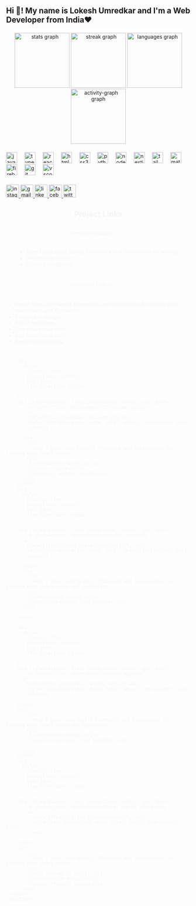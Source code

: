 <h2 align="left">Hi 👋! My name is Lokesh Umredkar and I'm a Web Developer from India❤️</h2>

###

<div align="center">
  <img src="https://github-readme-stats.vercel.app/api?username=Lokesh9307&hide_title=false&hide_rank=true&show_icons=true&include_all_commits=true&count_private=true&disable_animations=false&theme=dracula&locale=en&hide_border=false" height="150" alt="stats graph"  />
  <img src="https://streak-stats.demolab.com?user=Lokesh9307&locale=en&mode=daily&theme=dracula&hide_border=false&border_radius=5" height="150" alt="streak graph"  />
  <img src="https://github-readme-stats.vercel.app/api/top-langs?username=Lokesh9307&locale=en&hide_title=false&layout=compact&card_width=320&langs_count=5&theme=dracula&hide_border=false" height="150" alt="languages graph"  />
  <img src="https://github-readme-activity-graph.vercel.app/graph?username=Lokesh9307&theme=dracula&radius=1&area=true" height="150"  alt="activity-graph graph"  />
</div>

###

<div align="left">
  <img src="https://cdn.jsdelivr.net/gh/devicons/devicon/icons/javascript/javascript-original.svg" height="30" alt="javascript logo"  />
  <img width="12" />
  <img src="https://cdn.jsdelivr.net/gh/devicons/devicon/icons/typescript/typescript-original.svg" height="30" alt="typescript logo"  />
  <img width="12" />
  <img src="https://cdn.jsdelivr.net/gh/devicons/devicon/icons/react/react-original.svg" height="30" alt="react logo"  />
  <img width="12" />
  <img src="https://cdn.jsdelivr.net/gh/devicons/devicon/icons/html5/html5-original.svg" height="30" alt="html5 logo"  />
  <img width="12" />
  <img src="https://cdn.jsdelivr.net/gh/devicons/devicon/icons/css3/css3-original.svg" height="30" alt="css3 logo"  />
  <img width="12" />
  <img src="https://cdn.jsdelivr.net/gh/devicons/devicon/icons/python/python-original.svg" height="30" alt="python logo"  />
  <img width="12" />
  <img src="https://cdn.jsdelivr.net/gh/devicons/devicon/icons/nodejs/nodejs-original.svg" height="30" alt="nodejs logo"  />
  <img width="12" />
  <img src="https://cdn.jsdelivr.net/gh/devicons/devicon/icons/nextjs/nextjs-original.svg" height="30" alt="nextjs logo"  />
  <img width="12" />
  <img src="https://cdn.jsdelivr.net/gh/devicons/devicon/icons/tailwindcss/tailwindcss-original-wordmark.svg" height="30" alt="tailwindcss logo"  />
  <img width="12" />
  <img src="https://cdn.jsdelivr.net/gh/devicons/devicon/icons/materialui/materialui-original.svg" height="30" alt="materialui logo"  />
  <img width="12" />
  <img src="https://cdn.jsdelivr.net/gh/devicons/devicon/icons/firebase/firebase-plain.svg" height="30" alt="firebase logo"  />
  <img width="12" />
  <img src="https://cdn.jsdelivr.net/gh/devicons/devicon/icons/git/git-original.svg" height="30" alt="git logo"  />
  <img width="12" />
  <img src="https://cdn.jsdelivr.net/gh/devicons/devicon/icons/vscode/vscode-original.svg" height="30" alt="vscode logo"  />
</div>

###

<div align="left">
  <a href="https://www.instagram.com/itz_lokesh_02/?hl=bg" target="_blank">
    <img src="https://img.shields.io/static/v1?message=Instagram&logo=instagram&label=&color=E4405F&logoColor=white&labelColor=&style=for-the-badge" height="35" alt="instagram logo"  />
  </a>
  <a href="lokeshumredkar2003@gmail.com" target="_blank">
    <img src="https://img.shields.io/static/v1?message=Gmail&logo=gmail&label=&color=D14836&logoColor=white&labelColor=&style=for-the-badge" height="35" alt="gmail logo"  />
  </a>
  <a href="https://www.linkedin.com/in/lokesh-umredkar-2a0961243/?trk=people-guest_people_search-card&originalSubdomain=in" target="_blank">
    <img src="https://img.shields.io/static/v1?message=LinkedIn&logo=linkedin&label=&color=0077B5&logoColor=white&labelColor=&style=for-the-badge" height="35" alt="linkedin logo"  />
  </a>
  <a href="https://www.facebook.com/lokesh.umredkar.967/" target="_blank">
    <img src="https://img.shields.io/static/v1?message=Facebook&logo=facebook&label=&color=1877F2&logoColor=white&labelColor=&style=for-the-badge" height="35" alt="facebook logo"  />
  </a>
  <img src="https://img.shields.io/static/v1?message=Twitter&logo=twitter&label=&color=1DA1F2&logoColor=white&labelColor=&style=for-the-badge" height="35" alt="twitter logo"  />
</div>

###
<section>
      <h1 style="color: whitesmoke; text-align: center">Project Links</h1>
      <div
        style="
          color: whitesmoke;
          display: flex;
          flex-wrap: wrap;
          place-items: center;
          justify-content: center;
          gap: 10px;
        "
      >
        <div
          style="
            display: flex;
            place-items: center;
            gap: 5px;
            flex-direction: column;
          "
        >
          <div style="display: flex; place-items: center; gap: 8px">
            <p style="color: whitesmoke">Portfolio website:</p>
            <a
              href="https://lokeshumredkar.vercel.app/"
              style="text-decoration: none; color: white; font-weight: bold"
              >Link</a
            >
          </div>
          <ul>
            <li>
              Here I have used Nextjs framework and Tailwindcss for styling.
            </li>
            <li>Responsive design.</li>
            <li>Chatbot integrated.</li>
          </ul>
        </div>
        <div
          style="
            display: flex;
            place-items: center;
            gap: 10px;
            flex-direction: column;
          "
        >
        <div style="display: flex; place-items: center; gap: 8px">
        <p style="color: whitesmoke">Developer Helper:</p>
          <a
            href="https://developer-helper.vercel.app/"
            style="text-decoration: none; color: white; font-weight: bold"
            >Link</a
          >
        </div>
          <ul>
            <li>
              Here I have used Nextjs framework and Tailwindcss for styling with react-icons and Typescript.
            </li>
            <li>Responsive design.</li>
            <li>Full of resources.</li>
            <li>Can create new links.</li>
            <li>Add favorites to cart.</li>
            <li>Search functionality.</li>
          </ul>
        </div>


        <div
          style="
            display: flex;
            place-items: center;
            gap: 10px;
            flex-direction: column;
          "
        >
        <div style="display: flex; place-items: center; gap: 8px">
            <p style="color: whitesmoke">To-Do web app</p>
            <a
            href="https://todoapp-lokii.netlify.app/"
            style="text-decoration: none; color: white; font-weight: bold"
            >Link</a
          >
          <ul>
            <li>
              Here I have used Reactjs framework and Tailwindcss for styling with react-icons.
            </li>
            <li>Responsive design.</li>
            <li>User Friendly</li>
            <li>Create, Update, Delete</li>
          </ul>
        </div>
        <div
          style="
            display: flex;
            place-items: center;
            gap: 10px;
            flex-direction: column;
          "
        >
        <div style="display: flex; place-items: center; gap: 8px">
            <p style="color: whitesmoke">Youtube Clone</p>
          <a
            href="https://beast-media-lokesh.netlify.app/"
            style="text-decoration: none; color: white; font-weight: bold"
            >Link</a
          >
          </div>
          <ul>
            <li>
              Here I have used Reactjs framework and Tailwindcss for styling with react-icons and Javascript.
            </li>
            <li>Responsive design.</li>
            <li>Api integration from RapidApi.</li>
          </ul>

        </div>

        <div
          style="
            display: flex;
            place-items: center;
            gap: 10px;
            flex-direction: column;
          "
        >
        <div style="display: flex; place-items: center; gap: 8px">
            <p style="color: whitesmoke">Fitness App</p>
          <a
            href="https://stayfit-n-strong.netlify.app/"
            style="text-decoration: none; color: white; font-weight: bold"
            >Link</a
          >
        </div>
        <ul>
            <li>
              Here I have used Nextjs framework and Tailwindcss for styling with react-icons and Typescript.
            </li>
            <li>Responsive design.</li>
            <li>Api integration from RapidApi.</li>
 
          </ul>
        </div>
        <div
          style="
            display: flex;
            place-items: center;
            gap: 10px;
            flex-direction: column;
          "
        >
        <div style="display: flex; place-items: center; gap: 8px">
            <p style="color: whitesmoke">Travel App UI design</p>
            <a
              href="https://hilink-travelapp.netlify.app/"
              style="text-decoration: none; color: white; font-weight: bold"
              ></a
            >
        </div>
        <ul>
            <li>
              Here I have used Reactjs framework and Tailwindcss for styling with react-icons.
            </li>
            <li>To show my UI skills.</li>
            <li>Responsive design.</li>
            <li>User friendly design.</li>
          </ul>
      </div>
    </section>

###
